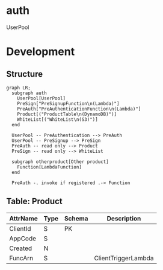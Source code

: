 # auth

UserPool

# Development

## Structure

```mermaid
graph LR;
  subgraph auth
    UserPool[UserPool]
    PreSign["PreSignupFunction\n(Lambda)"]
    PreAuth["PreAuthenticationFunction\n(Lambda)"]
    Product[("ProductTable\n(DynamoDB)")]
    WhiteList[("WhiteList\n(S3)")]
  end

  UserPool -- PreAuthentication --> PreAuth
  UserPool -- PreSignup --> PreSign
  PreAuth -- read only --> Product
  PreSign -- read only --> WhiteList

  subgraph otherproduct[Other product]
    Function[LambdaFunction]
  end

  PreAuth -. invoke if registered .-> Function
```

## Table: Product

|AttrName|Type|Schema|Description        |
|--------|----|------|-------------------|
|ClientId|S   |PK    |                   |
|AppCode |S   |      |                   |
|Created |N   |      |                   |
|FuncArn |S   |      |ClientTriggerLambda|
